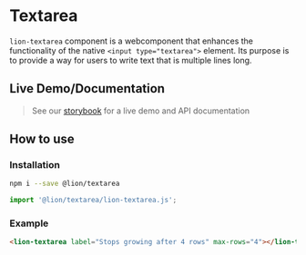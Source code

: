 # Textarea

`lion-textarea` component is a webcomponent that enhances the functionality of the native `<input type="textarea">` element.
Its purpose is to provide a way for users to write text that is multiple lines long.

## Live Demo/Documentation

> See our [storybook](http://lion-web-components.netlify.com/?path=/docs/forms-textarea--default-story) for a live demo and API documentation

## How to use

### Installation

```sh
npm i --save @lion/textarea
```

```js
import '@lion/textarea/lion-textarea.js';
```

### Example

```html
<lion-textarea label="Stops growing after 4 rows" max-rows="4"></lion-textarea>
```
